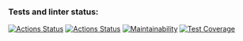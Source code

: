 ### Tests and linter status:
[![Actions Status](https://github.com/saymon-says/java-project-lvl2/workflows/hexlet-check/badge.svg)](https://github.com/saymon-says/java-project-lvl2/actions)
[![Actions Status](https://github.com/saymon-says/java-project-lvl2/workflows/my-project-check/badge.svg)](https://github.com/saymon-says/java-project-lvl2/actions)
[![Maintainability](https://api.codeclimate.com/v1/badges/2b8e8f54326dcc50109c/maintainability)](https://codeclimate.com/github/saymon-says/java-project-lvl2/maintainability)
[![Test Coverage](https://api.codeclimate.com/v1/badges/2b8e8f54326dcc50109c/test_coverage)](https://codeclimate.com/github/saymon-says/java-project-lvl2/test_coverage)
